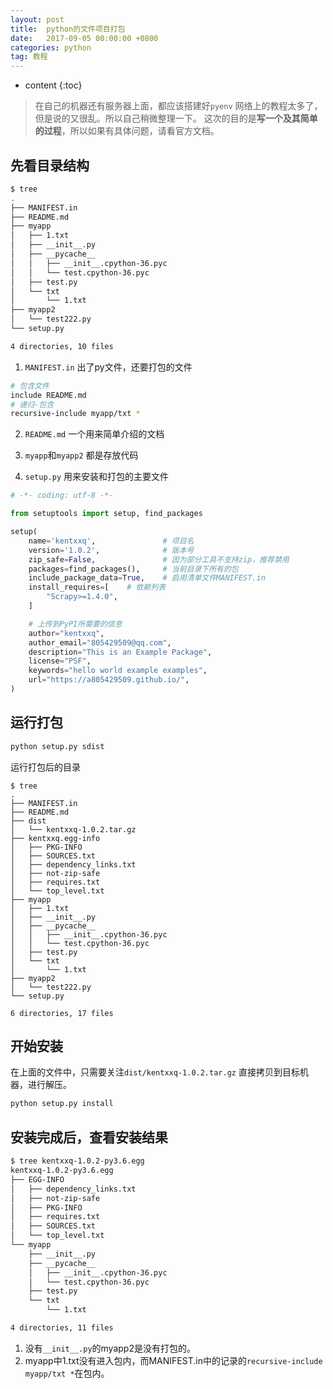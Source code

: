 ```yaml
---
layout: post
title:  python的文件项目打包
date:   2017-09-05 00:00:00 +0800
categories: python
tag: 教程
---
```


* content
{:toc}

> 在自己的机器还有服务器上面，都应该搭建好`pyenv`
> 网络上的教程太多了，但是说的又很乱。所以自己稍微整理一下。
> 这次的目的是**写一个及其简单的过程**，所以如果有具体问题，请看官方文档。

先看目录结构
---

```bash
$ tree
.
├── MANIFEST.in
├── README.md
├── myapp
│   ├── 1.txt
│   ├── __init__.py
│   ├── __pycache__
│   │   ├── __init__.cpython-36.pyc
│   │   └── test.cpython-36.pyc
│   ├── test.py
│   └── txt
│       └── 1.txt
├── myapp2
│   └── test222.py
└── setup.py

4 directories, 10 files
```

1. `MANIFEST.in` 出了py文件，还要打包的文件
```bash
# 包含文件
include README.md
# 递归-包含
recursive-include myapp/txt *
```
2. `README.md` 一个用来简单介绍的文档

3. `myapp`和`myapp2` 都是存放代码

4. `setup.py` 用来安装和打包的主要文件  

```python
# -*- coding: utf-8 -*-

from setuptools import setup, find_packages

setup(
    name='kentxxq',               # 项目名
    version='1.0.2',              # 版本号
    zip_safe=False,               # 因为部分工具不支持zip，推荐禁用
    packages=find_packages(),     # 当前目录下所有的包
    include_package_data=True,    # 启用清单文件MANIFEST.in
    install_requires=[    # 依赖列表
        "Scrapy>=1.4.0",
    ]

    # 上传到PyPI所需要的信息
    author="kentxxq",
    author_email="805429509@qq.com",
    description="This is an Example Package",
    license="PSF",
    keywords="hello world example examples",
    url="https://a805429509.github.io/",
)
```


运行打包
---

```bash
python setup.py sdist
```
运行打包后的目录
```
$ tree
.
├── MANIFEST.in
├── README.md
├── dist
│   └── kentxxq-1.0.2.tar.gz
├── kentxxq.egg-info
│   ├── PKG-INFO
│   ├── SOURCES.txt
│   ├── dependency_links.txt
│   ├── not-zip-safe
│   ├── requires.txt
│   └── top_level.txt
├── myapp
│   ├── 1.txt
│   ├── __init__.py
│   ├── __pycache__
│   │   ├── __init__.cpython-36.pyc
│   │   └── test.cpython-36.pyc
│   ├── test.py
│   └── txt
│       └── 1.txt
├── myapp2
│   └── test222.py
└── setup.py

6 directories, 17 files
```

开始安装
---
在上面的文件中，只需要关注`dist/kentxxq-1.0.2.tar.gz`
直接拷贝到目标机器，进行解压。
```bash
python setup.py install
```

安装完成后，查看安装结果
---
```bash
$ tree kentxxq-1.0.2-py3.6.egg
kentxxq-1.0.2-py3.6.egg
├── EGG-INFO
│   ├── dependency_links.txt
│   ├── not-zip-safe
│   ├── PKG-INFO
│   ├── requires.txt
│   ├── SOURCES.txt
│   └── top_level.txt
└── myapp
    ├── __init__.py
    ├── __pycache__
    │   ├── __init__.cpython-36.pyc
    │   └── test.cpython-36.pyc
    ├── test.py
    └── txt
        └── 1.txt

4 directories, 11 files
```
1. 没有`__init__.py`的myapp2是没有打包的。
2. myapp中1.txt没有进入包内，而MANIFEST.in中的记录的`recursive-include myapp/txt *`在包内。



